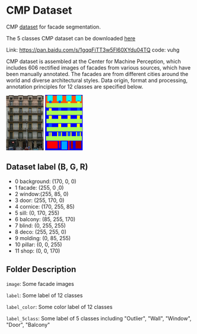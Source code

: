 # CMP Dataset
CMP [dataset](http://cmp.felk.cvut.cz/~tylecr1/facade/) for facade segmentation.

The 5 classes CMP dataset can be downloaded [here](https://pan.baidu.com/s/1gqqFiTT3w5Fl60XYdu04TQ) 

Link: https://pan.baidu.com/s/1gqqFiTT3w5Fl60XYdu04TQ code: vuhg

CMP dataset is assembled at the Center for Machine Perception, which includes 606 rectified images of facades from various sources, which have been manually annotated. The facades are from different cities around the world and diverse architectural styles. Data origin, format and processing, annotation principles for 12 classes are specified below.

<img src="https://github.com/wohaiyo/cmp_dataset/blob/master/image/cmp_b0012.jpg" width = 20% height = 20% >    <img src="https://github.com/wohaiyo/cmp_dataset/blob/master/label_color/cmp_b0012.png" width = 20% height = 20% ></td>


## Dataset label (B, G, R)
- 0 background: (170, 0, 0)
- 1 facade: (255, 0 ,0)
- 2 window:(255, 85, 0)
- 3 door: (255, 170, 0)
- 4 cornice: (170, 255, 85)
- 5 sill: (0, 170, 255)
- 6 balcony: (85, 255, 170)
- 7 blind: (0, 255, 255)
- 8 deco: (255, 255, 0)
- 9 molding: (0, 85, 255)
- 10 pillar: (0, 0, 255)
- 11 shop: (0, 0, 170)

## Folder Description

`image`: Some facade images

`label`: Some label of 12 classes

`label_color`: Some color label of 12 classes

`label_5class`: Some label of 5 classes including "Outlier", "Wall", "Window", "Door", "Balcony"
